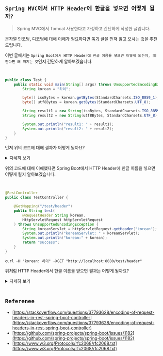 ## `Spring MVC에서 HTTP Header에 한글을 넣으면 어떻게 될까?`

> Spring MVC에서 Tomcat 사용한다고 가정하고 간단하게 작성한 글입니다.

문자열 인코딩, 디코딩에 대해 이해가 필요하다면 [여기](https://github.com/wjdrbs96/Today-I-Learn/blob/master/Java/String/%EB%AC%B8%EC%9E%90%EC%97%B4%20%EC%9D%B8%EC%BD%94%EB%94%A9%2C%20%EB%94%94%EC%BD%94%EB%94%A9.md) 글을 먼저 읽고 오시는 것을 추천드립니다.

이번 글에서는 `Spring Boot에서 HTTP Header에 한글 이름을 넣으면 어떻게 되는지, 깨진다면 왜 깨지는 것`인지 간단하게 알아보겠습니다.

<br>

```java
public class Test {
    public static void main(String[] args) throws UnsupportedEncodingException {
        String korean = "하이";

        byte[] isoBytes = korean.getBytes(StandardCharsets.ISO_8859_1);
        byte[] utf8Bytes = korean.getBytes(StandardCharsets.UTF_8);

        String result1 = new String(isoBytes, StandardCharsets.ISO_8859_1);
        String result2 = new String(utf8Bytes, StandardCharsets.UTF_8);

        System.out.println("result1: " + result1);
        System.out.println("result2: " + result2);
    }
}
```

먼저 위의 코드에 대해 결과가 어떻게 될까요? 

<details>
<summary>자세히 보기</summary>

```
result1: ??
result2: 하이
```

`ASCII(ISO_8859_1)` 로는 한글을 표현할 수 없기 때문에, `ISO_8859_1`로 인코딩한 경우 올바르게 디코딩 되지 않고 깨지는 것을 볼 수 있습니다.

</details>

위의 코드에 대해 이해했다면 Spring Boot에서 HTTP Header에 한글 이름을 넣으면 어떻게 될지 알아보겠습니다. 

<br>

```java
@RestController
public class TestController {

    @GetMapping("/test/header")
    public String test(
        @RequestHeader String korean,
        HttpServletRequest httpServletRequest
    ) throws UnsupportedEncodingException {
        String koreanServlet = httpServletRequest.getHeader("korean");
        System.out.println("koreanServlet: " + koreanServlet);
        System.out.println("korean:" + korean);
        return "success";
    }
}
```

```
curl -H "korean: 하이" -XGET "http://localhost:8080/test/header"
```

위처럼 HTTP Header에서 한글 이름을 받으면 결과는 어떻게 될까요? 

<details>
<summary>자세히 보기</summary>

```
header1: íì´
header:íì´
```

알 수 없는 문자로 깨져서 한글로 올바르게 출력되지 않는 것을 볼 수 있습니다.

이유는 Spring MVC에서 default charset을 `ISO_8859_1`을 쓰기 때문입니다.

즉, 한글을 `ISO_8859_1`로 인코딩 하려 했기 때문에 한글이 깨진 것이기 때문에 ``

</details>



<br>

## `Referenee`

- [https://stackoverflow.com/questions/37793628/encoding-of-request-headers-in-rest-spring-boot-controller](https://stackoverflow.com/questions/37793628/encoding-of-request-headers-in-rest-spring-boot-controller)
- [https://github.com/spring-projects/spring-boot/issues/1182](https://github.com/spring-projects/spring-boot/issues/1182)
- [https://www.w3.org/Protocols/rfc2068/rfc2068.txt](https://www.w3.org/Protocols/rfc2068/rfc2068.txt)